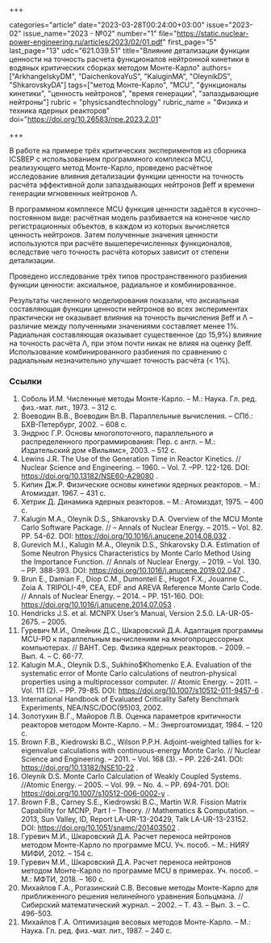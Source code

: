 +++

categories="article"
date="2023-03-28T00:24:00+03:00"
issue="2023-02"
issue_name="2023 - №02"
number="1"
file="https://static.nuclear-power-engineering.ru/articles/2023/02/01.pdf"
first_page="5"
last_page="13"
udc="621.039.51"
title="Влияние детализации функции ценности на точность расчета функционалов нейтронной кинетики в водяных критических сборках методом Монте-Карло"
authors=["ArkhangelskyDM", "DaichenkovaYuS", "KaluginMA", "OleynikDS", "ShkarovskyDA"]
tags=["метод Монте-Карло", "MCU", "функционалы кинетики", "ценность нейтронов", "время генерации", "запаздывающие нейтроны"]
rubric = "physicsandtechnology"
rubric_name = "Физика и техника ядерных реакторов"
doi="https://doi.org/10.26583/npe.2023.2.01"

+++

В работе на примере трёх критических экспериментов из сборника ICSBEP с использованием программного комплекса MCU, реализующего метод Монте-Карло, проведено расчётное исследование влияния детализации функции ценности на точность расчёта эффективной доли запаздывающих нейтронов βeff и времени генерации мгновенных нейтронов Λ.

В программном комплексе MCU функция ценности задаётся в кусочно-постоянном виде: расчётная модель разбивается на конечное число регистрационных объектов, в каждом из которых вычисляется ценность нейтронов. Затем полученные значения ценности используются при расчёте вышеперечисленных функционалов, вследствие чего точность расчёта которых зависит от степени детализации.

Проведено исследование трёх типов пространственного разбиения функции ценности: аксиальное, радиальное и комбинированное.

Результаты численного моделирования показали, что аксиальная составляющая функции ценности нейтронов во всех экспериментах практически не оказывает влияния на точность вычисления βeff и Λ – различие между полученными значениями составляет менее 1%. Радиальная составляющая оказывает существенное (до 15,9%) влияние на точность расчёта Λ, при этом почти никак не влияя на оценку βeff. Использование комбинированного разбиения по сравнению с радиальным незначительно улучшает
точность расчёта (< 1%).

### Ссылки

1. Соболь И.М. Численные методы Монте-Карло. – М.: Наука. Гл. ред. физ.-мат. лит., 1973. – 312 с.
2. Воеводин В.В., Воеводин Вл.В. Параллельные вычисления. – СПб.: БХВ-Петербург, 2002. – 608 с.
3. Эндрюс Г.Р. Основы многопоточного, параллельного и распределенного программирования: Пер. с англ. – М.: Издательский дом «Вильямс», 2003. – 512 с.
4. Lewins J.R. The Use of the Generation Time in Reactor Kinetics. // Nuclear Science and Engineering. – 1960. – Vol. 7. –PP. 122-126. DOI: https://doi.org/10.13182/NSE60-A29080 .
5. Кипин Дж.Р. Физические основы кинетики ядерных реакторов. – М.: Атомиздат. 1967. – 431 с.
6. Хетрик Д. Динамика ядерных реакторов. – М.: Атомиздат, 1975. – 400 с.
7. Kalugin M.A., Oleynik D.S., Shkarovsky D.A. Overview of the MCU Monte Carlo Software Package. // – Annals of Nuclear Energy. – 2015. – Vol. 82. PP. 54-62. DOI: https://doi.org/10.1016/j.anucene.2014.08.032 .
8. Gurevich M.I., Kalugin M.A., Oleynik D.S., Shkarovsky D.A. Estimation of Some Neutron Physics Characteristics by Monte Carlo Method Using the Importance Function. // Annals of Nuclear Energy. – 2019. – Vol. 130. – PP. 388-393. DOI: https://doi.org/10.1016/j.anucene.2019.02.047 .
9. Brun E., Damian F., Diop C.M., Dumonteil E., Hugot F.X., Jouanne C., Zoia A. TRIPOLI-4®, CEA, EDF and AREVA Reference Monte Carlo Code. // Annals of Nuclear Energy. – 2014. – PP. 151-160. DOI: https://doi.org/10.1016/j.anucene.2014.07.053 .
10. Hendricks J.S. et al. MCNPX User’s Manual, Version 2.5.0. LA-UR-05-2675. – 2005.
11. Гуревич М.И., Олейник Д.С., Шкаровский Д.А. Адаптация программы MCU-PD к параллельным вычислениям на многопроцессорных компьютерах. // ВАНТ. Сер. Физика ядерных реакторов. – 2009. – Вып. 4. – С. 66-77.
12. Kalugin M.A., Oleynik D.S., Sukhino$Khomenko E.A. Evaluation of the systematic error of Monte Carlo calculations of neutron-physical properties using a multiprocessor computer. // Atomic Energy. – 2011. – Vol. 111 (2). – PP. 79-85. DOI: https://doi.org/10.1007/s10512-011-9457-6 .
13. International Handbook of Evaluated Criticality Safety Benchmark Experiments, NEA/NSC/DOC(95)03, 2002.
14. Золотухин В.Г., Майоров Л.В. Оценка параметров критичности реакторов методом Монте-Карло. – М.: Энергоатомиздат, 1984. – 120 с.
15. Brown F.B., Kiedrowski B.C., Wilson P.P.H. Adjoint-weighted tallies for k-eigenvalue calculations with continuous-energy Monte Carlo. // Nuclear Science and Engineering. – 2011. – Vol. 168 (3). – PP. 226-241. DOI: https://doi.org/10.13182/NSE10-22 .
16. Oleynik D.S. Monte Carlo Calculation of Weakly Coupled Systems. //Atomic Energy. – 2005. – Vol. 99. – No. 4. – PP. 694-701. DOI: https://doi.org/10.1007/s10512-006-0002-y .
17. Brown F.B., Carney S.E., Kiedrowski B.C., Martin W.R. Fission Matrix Capability for MCNP, Part I – Theory. // Mathematics & Computation. – 2013, Sun Valley, ID, Report LA-UR-13-20429, Talk LA-UR-13-23152. DOI: https://doi.org/10.1051/snamc/201403502 .
18. Гуревич М.И., Шкаровский Д.А. Расчет переноса нейтронов методом Монте-Карло по программе MCU. Уч. пособ. – М.: НИЯУ МИФИ, 2012. – 154 с.
19. Гуревич М.И., Шкаровский Д.А. Расчет переноса нейтронов методом Монте-Карло по программе MCU в примерах. Уч. пособ. – М.: МФТИ, 2018. – 160 с.
20. Михайлов Г.А., Рогазинский С.В. Весовые методы Монте-Карло для приближенного решения нелинейного уравнения Больцмана. // Сибирский математический журнал. – 2002. – Т. 43. – Вып. 3. – С. 496-503.
21. Михайлов Г.А. Оптимизация весовых методов Монте-Карло. – М.: Наука. Гл. ред. физ.-мат. лит., 1987. – 240 с.